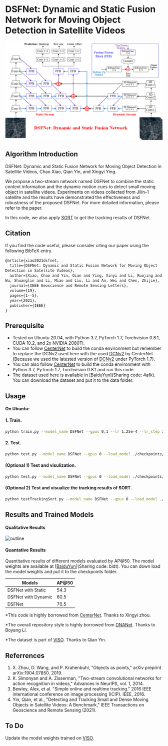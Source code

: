 # DSFNet: Dynamic and Static Fusion Network for Moving Object Detection in Satellite Videos

![outline](./readme/net.bmp)
## Algorithm Introduction

DSFNet: Dynamic and Static Fusion Network for Moving Object Detection in Satellite Videos, Chao Xiao, Qian Yin, and Xingyi Ying.

We propose a two-stream network named DSFNet to combine the static context information and the dynamic motion cues to detect small moving object in satellite videos. Experiments on videos collected from Jilin-1 satellite and the results have demonstrated the effectiveness and robustness of the proposed DSFNet. For more detailed information, please refer to the paper.

In this code, we also apply [SORT](https://github.com/abewley/sort) to get the tracking results of DSFNet.

## Citation
If you find the code useful, please consider citing our paper using the following BibTeX entry.
```
@article{xiao2021dsfnet,
  title={DSFNet: Dynamic and Static Fusion Network for Moving Object Detection in Satellite Videos},
  author={Xiao, Chao and Yin, Qian and Ying, Xinyi and Li, Ruojing and Wu, Shuanglin and Li, Miao and Liu, Li and An, Wei and Chen, Zhijie},
  journal={IEEE Geoscience and Remote Sensing Letters},
  volume={19},
  pages={1--5},
  year={2021},
  publisher={IEEE}
}
```

## Prerequisite
* Tested on Ubuntu 20.04, with Python 3.7, PyTorch 1.7, Torchvision 0.8.1, CUDA 10.2, and 2x NVIDIA 2080Ti.
* You can follow [CenterNet](https://github.com/xingyizhou/CenterNet) to build the conda environment but remember to replace the DCNv2 used here with the used [DCNv2](https://github.com/CharlesShang/DCNv2/tree/pytorch_0.4) by CenterNet (Because we used the latested version of [DCNv2](https://github.com/CharlesShang/DCNv2) under PyTorch 1.7).
* You can also follow [CenterNet](https://github.com/xingyizhou/CenterNet) to build the conda environment with Python 3.7, PyTorch 1.7, Torchvision 0.8.1 and run this code.
* The dataset used here is available in [[BaiduYun](https://pan.baidu.com/s/1QuLXsZEUkZMoQ9JJW6Qz4w?pwd=4afk)](Sharing code: 4afk). You can download the dataset and put it to the data folder.
## Usage

#### On Ubuntu:
#### 1. Train.
```bash
python train.py --model_name DSFNet --gpus 0,1 --lr 1.25e-4 --lr_step 30,45 --num_epochs 55 --batch_size 4 --val_intervals 5  --test_large_size True --datasetname rsdata --data_dir  ./data/RsCarData/
```

#### 2. Test.
```bash
python test.py --model_name DSFNet --gpus 0 --load_model ./checkpoints/DSFNet.pth --test_large_size True --datasetname rsdata --data_dir  ./data/RsCarData/ 
```

#### (Optional 1) Test and visulization.
```bash
python test.py --model_name DSFNet --gpus 0 --load_model ./checkpoints/DSFNet.pth --test_large_size True --show_results True --datasetname rsdata --data_dir  ./data/RsCarData/ 
```

#### (Optional 2) Test and visualize the tracking results of SORT.
```bash
python testTrackingSort.py --model_name DSFNet --gpus 0 --load_model ./checkpoints/DSFNet.pth --test_large_size True --save_track_results True --datasetname rsdata --data_dir  ./data/RsCarData/ 
```

## Results and Trained Models

#### Qualitative Results

![outline](./readme/visualResults.bmp)

#### Quantative Results 

Quantitative results of different models evaluated by AP@50. The model weights are available at [[BaiduYun](https://pan.baidu.com/s/1-LAEW1v8c3VDsc-e0vstcw?pwd=bidt)](Sharing code: bidt). You can down load the model weights and put it to the checkpoints folder.

|  Models     |  AP@50 |
|--------------|-----------|
| DSFNet with Static    |     54.3     |
| DSFNet with Dynamic   |     60.5     |
| DSFNet                |     70.5     |

*This code is highly borrowed from [CenterNet](https://github.com/xingyizhou/CenterNet). Thanks to Xingyi zhou.

*The overall repository style is highly borrowed from [DNANet](https://github.com/YeRen123455/Infrared-Small-Target-Detection). Thanks to Boyang Li.

*The dataset is part of [VISO](https://github.com/The-Learning-And-Vision-Atelier-LAVA/VISO). Thanks to Qian Yin.
## Referrences
1. X. Zhou, D. Wang, and P. Krahenbuhl, "Objects as points," arXiv preprint arXiv:1904.07850, 2019.
2. K. Simonyan and A. Zisserman, "Two-stream convolutional networks for action recognition in videos," Advances in NeurIPS, vol. 1, 2014.
3. Bewley, Alex, et al. "Simple online and realtime tracking." 2016 IEEE international conference on image processing (ICIP). IEEE, 2016.
4. Yin, Qian, et al., "Detecting and Tracking Small and Dense Moving Objects in Satellite Videos: A Benchmark," IEEE Transactions on Geoscience and Remote Sensing (2021).
## To Do
Update the model weights trained on [VISO](https://github.com/The-Learning-And-Vision-Atelier-LAVA/VISO).
